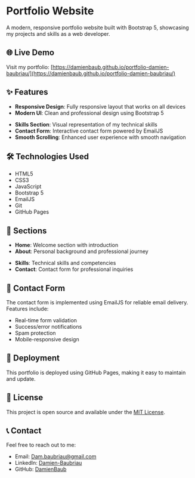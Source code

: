 # Portfolio Website

A modern, responsive portfolio website built with Bootstrap 5, showcasing my projects and skills as a web developer.

## 🌐 Live Demo
Visit my portfolio: [https://damienbaub.github.io/portfolio-damien-baubriau/](https://damienbaub.github.io/portfolio-damien-baubriau/)

## ✨ Features

- **Responsive Design**: Fully responsive layout that works on all devices
- **Modern UI**: Clean and professional design using Bootstrap 5
<!-- - **Project Showcase**: Dedicated section highlighting my key projects -->
- **Skills Section**: Visual representation of my technical skills
- **Contact Form**: Interactive contact form powered by EmailJS
- **Smooth Scrolling**: Enhanced user experience with smooth navigation
<!-- - **Dark/Light Mode**: Toggle between dark and light themes -->

## 🛠️ Technologies Used

- HTML5
- CSS3
- JavaScript
- Bootstrap 5
- EmailJS
- Git
- GitHub Pages

## 📱 Sections

- **Home**: Welcome section with introduction
- **About**: Personal background and professional journey
<!-- - **Projects**: Showcase of my development work -->
- **Skills**: Technical skills and competencies
- **Contact**: Contact form for professional inquiries

## 📧 Contact Form

The contact form is implemented using EmailJS for reliable email delivery. Features include:
- Real-time form validation
- Success/error notifications
- Spam protection
- Mobile-responsive design

## 🚀 Deployment

This portfolio is deployed using GitHub Pages, making it easy to maintain and update.

## 📝 License

This project is open source and available under the [MIT License](LICENSE).

## 📞 Contact

Feel free to reach out to me:
- Email: Dam.baubriau@gmail.com
- LinkedIn: [Damien-Baubriau](https://www.linkedin.com/in/damien-baubriau/)
- GitHub: [DamienBaub](https://github.com/DamienBaub)
